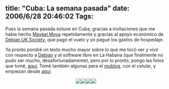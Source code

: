 title: "Cuba: La semana pasada"
date: 2006/6/28 20:46:02
Tags: 
---
Pues la semana pasada estuve en Cuba, gracias a invitaciones que me había hecho <a target="_blank" href="http://moya.latertulia.org/blog">Maykel Moya</a> repetidamente y gracias al apoyo económico de <a target="_blank" href="http://wiki.earth.li/DebianUKSociety">Debian UK Society</a>, que pagó el vuelo y yo pagué los gastos de hospedaje.

Ya pronto pondré un texto mucho mayor sobre lo que me tocó ver y vivir con respecto a <a target="_blank" href="http://www.debian.org">Debian</a> y al software libre en La Habana (que finalmente no pudo ser mucho, desafortunadamente), pero por lo pronto, pongo las fotos que tomé, <a target="_blank" href="http://www.damog.net/gallery/cuba">aquí</a>. Tomé también algunas para el <a target="_blank" href="http://www.damog.net/gallery/moblog/">moblog</a>, con el celular, y empiezan desde <a target="_blank" href="http://www.damog.net/gallery/moblog/Picture_17_006">aquí</a>.

<p align="center"><img src="http://www.damog.net/gallery/albums/moblog/Picture_21_006.thumb.jpg"/><img src="http://www.damog.net/gallery/albums/moblog/Picture_29_004.thumb.jpg"/><img src="http://www.damog.net/gallery/albums/cuba/00041_G_001.thumb.jpg"/><img src="http://www.damog.net/gallery/albums/cuba/00035_G.thumb.jpg"/></p>
